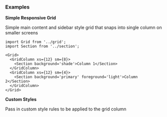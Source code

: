 ### Examples

**Simple Responsive Grid**

Simple main content and sidebar style grid that snaps into single column on smaller screens

```
import Grid from '../grid';
import Section from '../section';

<Grid>
  <GridColumn xs={12} sm={8}>
    <Section background='shade'>Column 1</Section>
  </GridColumn>
  <GridColumn xs={12} sm={4}>
    <Section background='primary' foreground='light'>Column 2</Section>
  </GridColumn>
</Grid>
```

**Custom Styles**

Pass in custom style rules to be applied to the grid column
